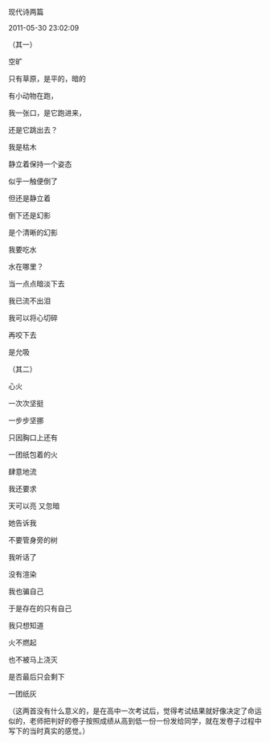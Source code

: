 现代诗两篇

2011-05-30 23:02:09

（其一）

   空旷

 只有草原，是平的，暗的

 有小动物在跑，

 我一张口，是它跑进来，

 还是它跳出去？

 我是枯木

 静立着保持一个姿态

 似乎一触便倒了

 但还是静立着

 倒下还是幻影

 是个清晰的幻影

 我要吃水

 水在哪里？

 当一点点暗淡下去

 我已流不出泪

 我可以将心切碎

 再咬下去

 是允吸 



（其二）  

   心火

 一次次坚挺

 一步步坚挪

 只因胸口上还有

 一团纸包着的火

 肆意地流

 我还要求

 天可以亮 又忽暗

 她告诉我

 不要管身旁的树

 我听话了

 没有渲染

 我也骗自己

 于是存在的只有自己

 我只想知道

 火不燃起

 也不被马上浇灭

 是否最后只会剩下

 一团纸灰



（这两首没有什么意义的，是在高中一次考试后，觉得考试结果就好像决定了命运似的，老师把判好的卷子按照成绩从高到低一份一份发给同学，就在发卷子过程中写下的当时真实的感觉。）